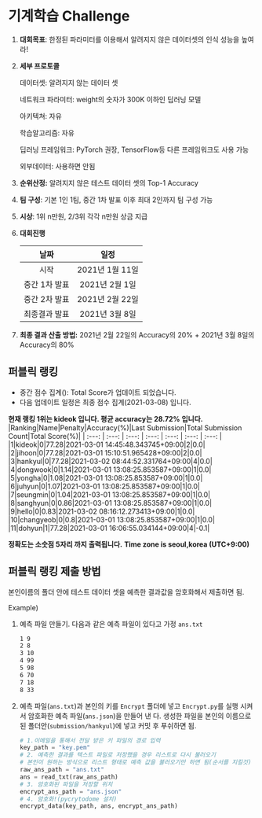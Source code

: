 # **기계학습 Challenge**
1. **대회목표**: 한정된 파라미터를 이용해서 알려지지 않은 데이터셋의 인식 성능을 높여라!

2. **세부 프로토콜**

   데이터셋: 알려지지 않는 데이터 셋
   
   네트워크 파라미터: weight의 숫자가 300K 이하인 딥러닝 모델 

   아키텍쳐: 자유

   학습알고리즘: 자유

   딥러닝 프레임워크: PyTorch 권장, TensorFlow등 다른 프레임워크도 사용 가능

   외부데이터: 사용하면 안됨

3. **순위산정:** 알려지지 않은 테스트 데이터 셋의 Top-1 Accuracy

4. **팀 구성**: 기본 1인 1팀, 중간 1차 발표 이후 최대 2인까지 팀 구성 가능

5. **시상**: 1위 n만원, 2/3위 각각 n만원 상금 지급

6. **대회진행**

   |     날짜      |      일정       |
   | :-----------: | :-------------: |
   |     시작      | 2021년 1월 11일 |
   | 중간 1차 발표 | 2021년 2월 1일  |
   | 중간 2차 발표 | 2021년 2월 22일 |
   | 최종결과 발표 | 2021년 3월 8일  |

7. **최종 결과 산출 방법:** 2021년 2월 22일의 Accuracy의 20% + 2021년 3월 8일의 Accuracy의 80%


## 퍼블릭 랭킹

  
- 중간 점수 집계(): Total Score가 업데이트 되었습니다.  
 - 다음 업데이트 일정은 최종 점수 집계(2021-03-08) 입니다.
  
**현재 랭킹 1위는 kideok 입니다. 평균 accuracy는 28.72% 입니다.**
|Ranking|Name|Penalty|Accuracy(%)|Last Submission|Total Submission Count|Total Score(%)|
| :---: | :---: | :---: | :---: | :---: | :---: | :---: |
|1|kideok|0|77.28|2021-03-01 14:45:48.343745+09:00|2|0.0|
|2|jihoon|0|77.28|2021-03-01 15:10:51.965428+09:00|2|0.0|
|3|hankyul|0|77.28|2021-03-02 08:44:52.331764+09:00|4|0.0|
|4|dongwook|0|1.14|2021-03-01 13:08:25.853587+09:00|1|0.0|
|5|yongha|0|1.08|2021-03-01 13:08:25.853587+09:00|1|0.0|
|6|juhyun|0|1.07|2021-03-01 13:08:25.853587+09:00|1|0.0|
|7|seungmin|0|1.04|2021-03-01 13:08:25.853587+09:00|1|0.0|
|8|sanghyun|0|0.86|2021-03-01 13:08:25.853587+09:00|1|0.0|
|9|hello|0|0.83|2021-03-02 08:16:12.273413+09:00|1|0.0|
|10|changyeob|0|0.8|2021-03-01 13:08:25.853587+09:00|1|0.0|
|11|dohyun|1|77.28|2021-03-01 16:06:55.034144+09:00|4|-0.1|


**정확도는 소숫점 5자리 까지 출력됩니다.**
**Time zone is seoul,korea (UTC+9:00)**
## 퍼블릭 랭킹 제출 방법

본인이름의 폴더 안에 테스트 데이터 셋을 예측한 결과값을 암호화해서 제출하면 됨.

Example) 

1. 예측 파일 만들기. 다음과 같은 예측 파일이 있다고 가정 `ans.txt`

   ```tex
   1 9
   2 8
   3 10
   4 99
   5 98
   6 70
   7 18
   8 33
   ```

2. 예측 파일(`ans.txt`)과 본인의 키를 `Encrypt` 폴더에 넣고 `Encrypt.py`를 실행 시켜서 암호화한 예측 파일(`ans.json`)을 만들어 낸 다. 생성한 파일을 본인의 이름으로 된 폴더안(`submission/hankyul`)에 넣고 커밋 후 푸쉬하면 됨.

   ```python
   # 1.이메일을 통해서 전달 받은 키 파일의 경로 입력
   key_path = "key.pem"
   # 2. 예측한 결과를 텍스트 파일로 저장했을 경우 리스트로 다시 불러오기
   # 본인이 원하는 방식으로 리스트 형태로 예측 값을 불러오기만 하면 됨(순서를 지킬것)
   raw_ans_path = "ans.txt"
   ans = read_txt(raw_ans_path)
   # 3. 암호화된 파일을 저장할 위치
   encrypt_ans_path = "ans.json"
   # 4. 암호화!(pycrytodome 설치)
   encrypt_data(key_path, ans, encrypt_ans_path)
   ```




